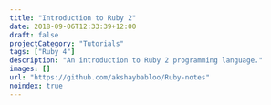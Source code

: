 ```yaml
---
title: "Introduction to Ruby 2"
date: 2018-09-06T12:33:39+12:00
draft: false
projectCategory: "Tutorials"
tags: ["Ruby 4"]
description: "An introduction to Ruby 2 programming language."
images: []
url: "https://github.com/akshaybabloo/Ruby-notes"
noindex: true
---
```

